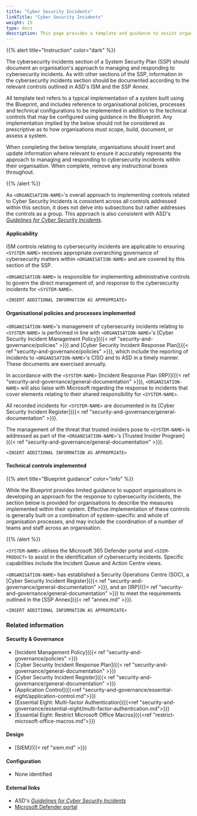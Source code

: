 ```yaml
---
title: "Cyber Security Incidents"
linkTitle: "Cyber Security Incidents"
weight: 15
type: docs
description: This page provides a template and guidance to assist organisations in documenting their approach to managing and responding to cybersecurity incidents associated with their system(s) built on ASD's Blueprint for Secure Cloud.
---
```


{{% alert title="Instruction" color="dark" %}}

The cybersecurity incidents section of a System Security Plan (SSP) should document an organisation's approach to managing and responding to cybersecurity incidents. As with other sections of the SSP, information in the cybersecurity incidents section should be documented according to the relevant controls outlined in ASD's ISM and the SSP Annex.

All template text refers to a typical implementation of a system built using the Blueprint, and includes reference to organisational policies, processes and technical configurations to be implemented in addition to the technical controls that may be configured using guidance in the Blueprint. Any implementation implied by the below should not be considered as prescriptive as to how organisations must scope, build, document, or assess a system.

When completing the below template, organisations should insert and update information where relevant to ensure it accurately represents the approach to managing and responding to cybersecurity incidents within their organisation. When complete, remove any instructional boxes throughout. 

{{% /alert %}}

As `<ORGANISATION-NAME>`'s overall approach to implementing controls related to Cyber Security Incidents is consistent across all controls addressed within this section, it does not delve into subsections but rather addresses the controls as a group. This approach is also consistent with ASD's [*Guidelines for Cyber Security Incidents*](https://www.cyber.gov.au/resources-business-and-government/essential-cyber-security/ism/cyber-security-guidelines/guidelines-cyber-security-incidents).  

#### Applicability

ISM controls relating to cybersecurity incidents are applicable to ensuring `<SYSTEM-NAME>` receives appropriate overarching governance of cybersecurity matters within `<ORGANISATION-NAME>` and are covered by this section of the SSP.

`<ORGANISATION-NAME>` is responsible for implementing administrative controls to govern the direct management of, and response to the cybersecurity incidents for `<SYSTEM-NAME>`.

`<INSERT ADDITIONAL INFORMATION AS APPROPRIATE>`

#### Organisational policies and processes implemented

`<ORGANISATION-NAME>`'s management of cybersecurity incidents relating to `<SYSTEM-NAME>` is performed in line with `<ORGANISATION-NAME>`'s [Cyber Security Incident Management Policy]({{< ref "security-and-governance/policies" >}}) and [Cyber Security Incident Response Plan]({{< ref "security-and-governance/policies" >}}), which include the reporting of incidents to `<ORGANISATION-NAME>`'s CISO and to ASD in a timely manner. These documents are exercised annually.

In accordance with the `<SYSTEM-NAME>` [Incident Response Plan (IRP)]({{< ref "security-and-governance/general-documentation" >}}), `<ORGANISATION-NAME>` will also liaise with Microsoft regarding the response to incidents that cover elements relating to their shared responsibility for `<SYSTEM-NAME>`.

All recorded incidents for `<SYSTEM-NAME>` are documented in its [Cyber Security Incident Register]({{< ref "security-and-governance/general-documentation" >}}).

The management of the threat that trusted insiders pose to `<SYSTEM-NAME>` is addressed as part of the `<ORGANISATION-NAME>`'s [Trusted Insider Program]({{< ref "security-and-governance/general-documentation" >}}).

`<INSERT ADDITIONAL INFORMATION AS APPROPRIATE>`

#### Technical controls implemented

{{% alert title="Blueprint guidance" color="info" %}}

While the Blueprint provides limited guidance to support organisations in developing an approach for the response to cybersecurity incidents, the section below is provided for organisations to describe the measures implemented within their system. Effective implementation of these controls is generally built on a combination of system-specific and whole of organisation processes, and may include the coordination of a number of teams and staff across an organisation.

{{% /alert %}}

`<SYSTEM-NAME>` utilises the Microsoft 365 Defender portal and `<SIEM-PRODUCT>` to assist in the identification of cybersecurity incidents. Specific capabilities include the Incident Queue and Action Centre views.

`<ORGANISATION-NAME>` has established a Security Operations Centre (SOC), a [Cyber Security Incident Register]({{< ref "security-and-governance/general-documentation" >}}), and an [IRP]({{< ref "security-and-governance/general-documentation" >}}) to meet the requirements outlined in the [SSP Annex]({{< ref "annex.md" >}}).

`<INSERT ADDITIONAL INFORMATION AS APPROPRIATE>`

### Related information

#### Security & Governance

* [Incident Management Policy]({{< ref "security-and-governance/policies" >}})
* [Cyber Security Incident Response Plan]({{< ref "security-and-governance/general-documentation" >}})
* [Cyber Security Incident Register]({{< ref "security-and-governance/general-documentation" >}})
* [Application Control]({{<ref "security-and-governance/essential-eight/application-control.md">}})
* [Essential Eight: Multi-factor Authentication]({{<ref "security-and-governance/essential-eight/multi-factor-authentication.md">}})
* [Essential Eight: Restrict Microsoft Office Macros]({{<ref "restrict-microsoft-office-macros.md">}})

#### Design

* [SIEM]({{< ref "siem.md" >}})


#### Configuration

* None identified

#### External links

* ASD's [*Guidelines for Cyber Security Incidents*](https://www.cyber.gov.au/resources-business-and-government/essential-cyber-security/ism/cyber-security-guidelines/guidelines-cyber-security-incidents)
* [Microsoft Defender portal](https://security.microsoft.com/)